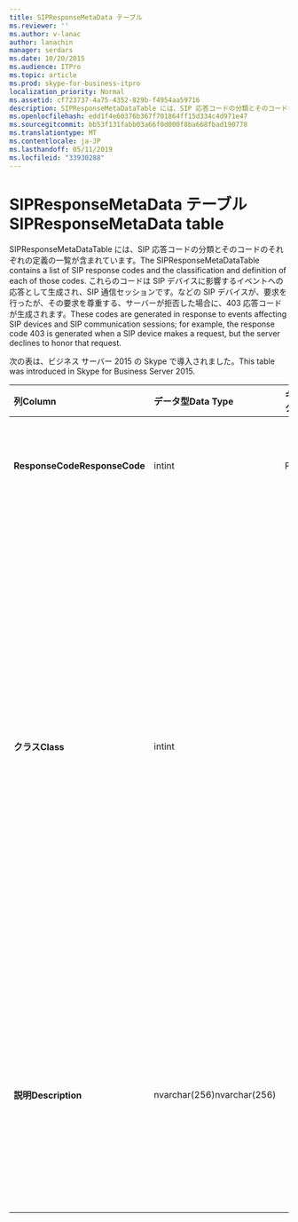 ```yaml
---
title: SIPResponseMetaData テーブル
ms.reviewer: ''
ms.author: v-lanac
author: lanachin
manager: serdars
ms.date: 10/20/2015
ms.audience: ITPro
ms.topic: article
ms.prod: skype-for-business-itpro
localization_priority: Normal
ms.assetid: cf723737-4a75-4352-829b-f4954aa59716
description: SIPResponseMetaDataTable には、SIP 応答コードの分類とそのコードのそれぞれの定義の一覧が含まれています。 これらのコードは SIP デバイスに影響するイベントへの応答として生成され、SIP 通信セッションです。などの SIP デバイスが、要求を行ったが、その要求を尊重する、サーバーが拒否した場合に、403 応答コードが生成されます。
ms.openlocfilehash: edd1f4e60376b367f701864ff15d334c4d971e47
ms.sourcegitcommit: bb53f131fabb03a66f0d000f8ba668fbad190778
ms.translationtype: MT
ms.contentlocale: ja-JP
ms.lasthandoff: 05/11/2019
ms.locfileid: "33930288"
---
```

# <a name="sipresponsemetadata-table"></a><span data-ttu-id="3338c-104">SIPResponseMetaData テーブル</span><span class="sxs-lookup"><span data-stu-id="3338c-104">SIPResponseMetaData table</span></span>
 
<span data-ttu-id="3338c-105">SIPResponseMetaDataTable には、SIP 応答コードの分類とそのコードのそれぞれの定義の一覧が含まれています。</span><span class="sxs-lookup"><span data-stu-id="3338c-105">The SIPResponseMetaDataTable contains a list of SIP response codes and the classification and definition of each of those codes.</span></span> <span data-ttu-id="3338c-106">これらのコードは SIP デバイスに影響するイベントへの応答として生成され、SIP 通信セッションです。などの SIP デバイスが、要求を行ったが、その要求を尊重する、サーバーが拒否した場合に、403 応答コードが生成されます。</span><span class="sxs-lookup"><span data-stu-id="3338c-106">These codes are generated in response to events affecting SIP devices and SIP communication sessions; for example, the response code 403 is generated when a SIP device makes a request, but the server declines to honor that request.</span></span>
  
<span data-ttu-id="3338c-107">次の表は、ビジネス サーバー 2015 の Skype で導入されました。</span><span class="sxs-lookup"><span data-stu-id="3338c-107">This table was introduced in Skype for Business Server 2015.</span></span>
  
|<span data-ttu-id="3338c-108">**列**</span><span class="sxs-lookup"><span data-stu-id="3338c-108">**Column**</span></span>|<span data-ttu-id="3338c-109">**データ型**</span><span class="sxs-lookup"><span data-stu-id="3338c-109">**Data Type**</span></span>|<span data-ttu-id="3338c-110">**キー/インデックス**</span><span class="sxs-lookup"><span data-stu-id="3338c-110">**Key/Index**</span></span>|<span data-ttu-id="3338c-111">**詳細**</span><span class="sxs-lookup"><span data-stu-id="3338c-111">**Details**</span></span>|
|:-----|:-----|:-----|:-----|
|<span data-ttu-id="3338c-112">**ResponseCode**</span><span class="sxs-lookup"><span data-stu-id="3338c-112">**ResponseCode**</span></span> <br/> |<span data-ttu-id="3338c-113">int</span><span class="sxs-lookup"><span data-stu-id="3338c-113">int</span></span>  <br/> |<span data-ttu-id="3338c-114">Primary</span><span class="sxs-lookup"><span data-stu-id="3338c-114">Primary</span></span>  <br/> |<span data-ttu-id="3338c-115">SIP 応答コードを表す数値を指定します。</span><span class="sxs-lookup"><span data-stu-id="3338c-115">Numeric value that represents the SIP response code.</span></span>  <br/> |
|<span data-ttu-id="3338c-116">**クラス**</span><span class="sxs-lookup"><span data-stu-id="3338c-116">**Class**</span></span> <br/> |<span data-ttu-id="3338c-117">int</span><span class="sxs-lookup"><span data-stu-id="3338c-117">int</span></span>  <br/> || <span data-ttu-id="3338c-118">応答コードの一般的な分類です。</span><span class="sxs-lookup"><span data-stu-id="3338c-118">General classification for the response code.</span></span> <span data-ttu-id="3338c-119">分類は次のとおりです。</span><span class="sxs-lookup"><span data-stu-id="3338c-119">Classifications include:</span></span> <br/>  <span data-ttu-id="3338c-120">1-情報の応答</span><span class="sxs-lookup"><span data-stu-id="3338c-120">1 - Informational Responses</span></span> <br/>  <span data-ttu-id="3338c-121">2-正常に応答</span><span class="sxs-lookup"><span data-stu-id="3338c-121">2 - Successful Responses</span></span> <br/>  <span data-ttu-id="3338c-122">3-リダイレクト応答</span><span class="sxs-lookup"><span data-stu-id="3338c-122">3 - Redirection Responses</span></span> <br/>  <span data-ttu-id="3338c-123">4-クライアントのエラーへの応答</span><span class="sxs-lookup"><span data-stu-id="3338c-123">4 - Client Failure Responses</span></span> <br/>  <span data-ttu-id="3338c-124">5 - サーバー エラー応答</span><span class="sxs-lookup"><span data-stu-id="3338c-124">5 -- Server Failure Responses</span></span> <br/>  <span data-ttu-id="3338c-125">6-グローバル エラーの応答</span><span class="sxs-lookup"><span data-stu-id="3338c-125">6 - Global Failure Response</span></span> <br/> |
|<span data-ttu-id="3338c-126">**説明**</span><span class="sxs-lookup"><span data-stu-id="3338c-126">**Description**</span></span> <br/> |<span data-ttu-id="3338c-127">nvarchar(256)</span><span class="sxs-lookup"><span data-stu-id="3338c-127">nvarchar(256)</span></span>  <br/> ||<span data-ttu-id="3338c-128">SIP 応答コードの説明です。</span><span class="sxs-lookup"><span data-stu-id="3338c-128">Description of the SIP response code.</span></span> <span data-ttu-id="3338c-129">たとえば、181 の応答コードには、次の説明があります。</span><span class="sxs-lookup"><span data-stu-id="3338c-129">For example, response code 181 has the following description:</span></span>  <br/> <span data-ttu-id="3338c-130">呼び出しが転送されます。</span><span class="sxs-lookup"><span data-stu-id="3338c-130">Call Is Being Forwarded</span></span>  <br/> |
   

